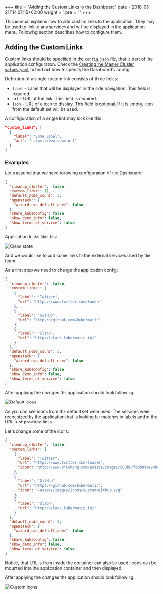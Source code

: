 +++
title = "Adding the Custom Links to the Dashboard"
date = 2018-06-21T14:07:15+02:00
weight = 1
pre = "<b></b>"
+++

This manual explains how to add custom links to the application. They may be used to link to any services and will
be displayed in the application menu. Following section describes how to configure them.

## Adding the Custom Links

Custom links should be specified in the `config.json` file, that is part of the application configuration.
Check the [Creating the Master Cluster `values.yaml`](../../installation/install_kubermatic/_manual/#creating-the-master-cluster-values-yaml)
to find out how to specify the Dashboard's config.

Definition of a single custom link consists of three fields:

- `label` - Label that will be displayed in the side navigation. This field is required.
- `url` - URL of the link. This field is required.
- `icon` - URL of a icon to display. This field is optional. If it is empty, icon from the default set will be used.

A configuration of a single link may look like this:

```json
"custom_links": [
  {
    "label": "Some Label",
    "url": "https://www.some.url"
  }
]
```

### Examples

Let's assume that we have following configuration of the Dashboard:

```json
{
  "cleanup_cluster":  false,
  "custom_links": [],
  "default_node_count": 3,
  "openstack": {
    "wizard_use_default_user": false
  },
  "share_kubeconfig": false,
  "show_demo_info": false,
  "show_terms_of_service": false
}
```

Application looks like this:

![Clean state](/img/advanced/custom_links/clean.png)

And we would like to add some links to the external services used by the team.

As a first step we need to change the application config:

```json
{
  "cleanup_cluster":  false,
  "custom_links": [
    {
      "label": "Twitter",
      "url": "https://www.twitter.com/loodse"
    },
    {
      "label": "GitHub",
      "url": "https://github.com/kubermatic"
    },
    {
      "label": "Slack",
      "url": "http://slack.kubermatic.io/"
    }
  ],
  "default_node_count": 3,
  "openstack": {
    "wizard_use_default_user": false
  },
  "share_kubeconfig": false,
  "show_demo_info": false,
  "show_terms_of_service": false
}
```

After applying the changes the application should look following:

![Default icons](/img/advanced/custom_links/default_icons.png)

As you can see icons from the default set were used. The services were recognized by the application that is looking
for matches in labels and in the URL-s of provided links.

Let's change some of the icons:

```json
{
  "cleanup_cluster":  false,
  "custom_links": [
    {
      "label": "Twitter",
      "url": "https://www.twitter.com/loodse",
      "icon": "http://www.stickpng.com/assets/images/580b57fcd9996e24bc43c53e.png"
    },
    {
      "label": "GitHub",
      "url": "https://github.com/kubermatic",
      "icon": "/assets/images/icons/custom/github.svg"
    },
    {
      "label": "Slack",
      "url": "http://slack.kubermatic.io/"
    }
  ],
  "default_node_count": 3,
  "openstack": {
    "wizard_use_default_user": false
  },
  "share_kubeconfig": false,
  "show_demo_info": false,
  "show_terms_of_service": false
}
```

Notice, that URL-s from inside the container can also be used. Icons can be mounted into
the application container and then displayed.

After applying the changes the application should look following:

![Custom icons](/img/advanced/custom_links/custom_icons.png)
